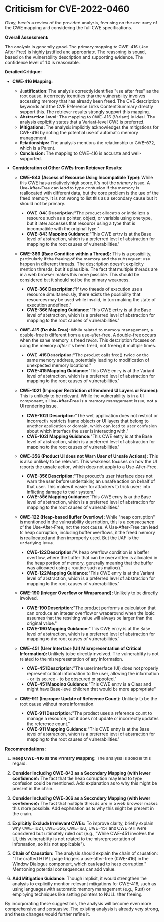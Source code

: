 # Criticism for CVE-2022-0460

Okay, here's a review of the provided analysis, focusing on the accuracy of the CWE mapping and considering the full CWE specifications.

**Overall Assessment:**

The analysis is generally good. The primary mapping to CWE-416 (Use After Free) is highly justified and appropriate. The reasoning is sound, based on the vulnerability description and supporting evidence. The confidence level of 1.0 is reasonable.

**Detailed Critique:**

*   **CWE-416 Mapping:**
    *   **Justification:** The analysis correctly identifies "use after free" as the root cause.  It correctly identifies that the vulnerability involves accessing memory that has already been freed. The CVE description keywords and the CVE Reference Links Content Summary directly support this. The retriever results strongly support this mapping.
    *   **Abstraction Level:** The mapping to CWE-416 (Variant) is ideal.  The analysis explicitly states that a Variant-level CWE is preferred.
    *   **Mitigations:** The analysis implicitly acknowledges the mitigations for CWE-416 by noting the potential use of automatic memory management.
    *   **Relationships:** The analysis mentions the relationship to CWE-672, which is a Parent.
    *   **Conclusion:** The mapping to CWE-416 is accurate and well-supported.

*   **Consideration of Other CWEs from Retriever Results:**

    *   **CWE-843 (Access of Resource Using Incompatible Type):** While this CWE has a relatively high score, it's not the *primary* issue. A Use-After-Free can *lead* to type confusion if the memory is reallocated with different data, but the core problem is the use of the freed memory. It is not wrong to list this as a secondary cause but it should not be primary.
        * **CWE-843 Description:**"The product allocates or initializes a resource such as a pointer, object, or variable using one type, but it later accesses that resource using a type that is incompatible with the original type."
        * **CWE-843 Mapping Guidance:**"This CWE entry is at the Base level of abstraction, which is a preferred level of abstraction for mapping to the root causes of vulnerabilities."

    *   **CWE-366 (Race Condition within a Thread):** This is a possibility, particularly if the freeing of the memory and the subsequent use happen in different threads.  The description doesn't explicitly mention threads, but it's plausible. The fact that multiple threads are in a web browser makes this more possible. This should be considered but it should not be the primary weakness.
        * **CWE-366 Description:**"If two threads of execution use a resource simultaneously, there exists the possibility that resources may be used while invalid, in turn making the state of execution undefined."
        * **CWE-366 Mapping Guidance:**"This CWE entry is at the Base level of abstraction, which is a preferred level of abstraction for mapping to the root causes of vulnerabilities."

    *   **CWE-415 (Double Free):** While related to memory management, a double-free is different from a use-after-free.  A double-free occurs when the same memory is freed *twice*. This description focuses on using the memory *after* it's been freed, not freeing it multiple times.
        * **CWE-415 Description:**"The product calls free() twice on the same memory address, potentially leading to modification of unexpected memory locations."
        * **CWE-415 Mapping Guidance:**"This CWE entry is at the Variant level of abstraction, which is a preferred level of abstraction for mapping to the root causes of vulnerabilities."

    *   **CWE-1021 (Improper Restriction of Rendered UI Layers or Frames):** This is unlikely to be relevant. While the vulnerability is in a UI component, a Use-After-Free is a memory management issue, not a UI rendering issue.
        * **CWE-1021 Description:**"The web application does not restrict or incorrectly restricts frame objects or UI layers that belong to another application or domain, which can lead to user confusion about which interface the user is interacting with."
        * **CWE-1021 Mapping Guidance:**"This CWE entry is at the Base level of abstraction, which is a preferred level of abstraction for mapping to the root causes of vulnerabilities."

    *   **CWE-356 (Product UI does not Warn User of Unsafe Actions):** This is also unlikely to be relevant. This weakness focuses on how the UI reports the unsafe action, which does not apply to a Use-After-Free.
        * **CWE-356 Description:**"The product's user interface does not warn the user before undertaking an unsafe action on behalf of that user. This makes it easier for attackers to trick users into inflicting damage to their system."
        * **CWE-356 Mapping Guidance:**"This CWE entry is at the Base level of abstraction, which is a preferred level of abstraction for mapping to the root causes of vulnerabilities."

    *   **CWE-122 (Heap-based Buffer Overflow):** While "heap corruption" is mentioned in the vulnerability description, this is a *consequence* of the Use-After-Free, not the root cause. A Use-After-Free can lead to heap corruption, including buffer overflows, if the freed memory is reallocated and then improperly used. But the UAF is the underlying issue.
        * **CWE-122 Description:**"A heap overflow condition is a buffer overflow, where the buffer that can be overwritten is allocated in the heap portion of memory, generally meaning that the buffer was allocated using a routine such as malloc()."
        * **CWE-122 Mapping Guidance:**"This CWE entry is at the Variant level of abstraction, which is a preferred level of abstraction for mapping to the root causes of vulnerabilities."

    *   **CWE-190 (Integer Overflow or Wraparound):** Unlikely to be directly involved.
        * **CWE-190 Description:**"The product performs a calculation that can produce an integer overflow or wraparound when the logic assumes that the resulting value will always be larger than the original value."
        * **CWE-190 Mapping Guidance:**"This CWE entry is at the Base level of abstraction, which is a preferred level of abstraction for mapping to the root causes of vulnerabilities."

    *   **CWE-451 (User Interface (UI) Misrepresentation of Critical Information):** Unlikely to be directly involved. The vulnerability is not related to the misrepresentation of any information.
        * **CWE-451 Description:**"The user interface (UI) does not properly represent critical information to the user, allowing the information - or its source - to be obscured or spoofed."
        * **CWE-451 Mapping Guidance:**"This CWE entry is a Class and might have Base-level children that would be more appropriate"

    *   **CWE-911 (Improper Update of Reference Count):** Unlikely to be the root cause without more information.
        * **CWE-911 Description:**"The product uses a reference count to manage a resource, but it does not update or incorrectly updates the reference count."
        * **CWE-911 Mapping Guidance:**"This CWE entry is at the Base level of abstraction, which is a preferred level of abstraction for mapping to the root causes of vulnerabilities."

**Recommendations:**

1.  **Keep CWE-416 as the Primary Mapping:** The analysis is solid in this regard.

2.  **Consider Including CWE-843 as a Secondary Mapping (with lower confidence):** The fact that the heap corruption may lead to type confusion could be mentioned. Add explanation as to why this might be present in the chain.

3.  **Consider Including CWE-366 as a Secondary Mapping (with lower confidence):** The fact that multiple threads are in a web browser makes this more possible. Add explanation as to why this might be present in the chain.

4.  **Explicitly Exclude Irrelevant CWEs:** To improve clarity, briefly explain why CWE-1021, CWE-356, CWE-190, CWE-451 and CWE-911 were considered but ultimately ruled out (e.g., "While CWE-451 involves the UI, this vulnerability is not related to the misrepresentation of information, so it is not applicable").

5.  **Chain of Causation:** The analysis should explain the chain of causation: "The crafted HTML page triggers a use-after-free (CWE-416) in the Window Dialogue component, which can lead to heap corruption." Mentioning potential consequences can add value.

6.  **Add Mitigation Guidance:** Though implicit, it would strengthen the analysis to explicitly mention relevant mitigations for CWE-416, such as using languages with automatic memory management (e.g., Rust) or employing techniques like setting pointers to NULL after freeing.

By incorporating these suggestions, the analysis will become even more comprehensive and persuasive. The existing analysis is already very strong, and these changes would further refine it.